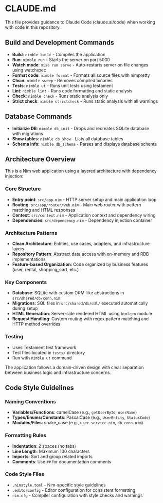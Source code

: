 # CLAUDE.md

This file provides guidance to Claude Code (claude.ai/code) when working with code in this repository.

## Build and Development Commands

- **Build**: `nimble build` - Compiles the application
- **Run**: `nimble run` - Starts the server on port 5000
- **Watch mode**: `mise run serve` - Auto-restarts server on file changes using watchexec
- **Format code**: `nimble format` - Formats all source files with nimpretty
- **Clean**: `nimble sweep` - Removes compiled binaries
- **Tests**: `nimble ut` - Runs unit tests using testament
- **Lint**: `nimble lint` - Runs code formatting and static analysis
- **Check**: `nimble check` - Runs static analysis only
- **Strict check**: `nimble strictcheck` - Runs static analysis with all warnings

## Database Commands

- **Initialize DB**: `nimble db_init` - Drops and recreates SQLite database with migrations
- **Show tables**: `nimble db_show` - Lists all database tables
- **Schema info**: `nimble db_schema` - Parses and displays database schema

## Architecture Overview

This is a Nim web application using a layered architecture with dependency injection:

### Core Structure

- **Entry point**: `src/app.nim` - HTTP server setup and main application loop
- **Routing**: `src/app/router/web.nim` - Main web router with pattern matching and HTML responses
- **Context**: `src/context.nim` - Application context and dependency wiring
- **Dependencies**: `src/dependency.nim` - Dependency injection container

### Architecture Patterns

- **Clean Architecture**: Entities, use cases, adapters, and infrastructure layers
- **Repository Pattern**: Abstract data access with on-memory and RDB implementations
- **Feature-based Organization**: Code organized by business features (user, rental, shopping_cart, etc.)

### Key Components

- **Database**: SQLite with custom ORM-like abstractions in `src/shared/db/conn.nim`
- **Migrations**: SQL files in `src/shared/db/ddl/` executed automatically during setup
- **HTML Generation**: Server-side rendered HTML using `htmlgen` module
- **Request Handling**: Custom routing with regex pattern matching and HTTP method overrides

### Testing

- Uses Testament test framework
- Test files located in `tests/` directory
- Run with `nimble ut` command

The application follows a domain-driven design with clear separation between business logic and infrastructure concerns.

## Code Style Guidelines

### Naming Conventions

- **Variables/Functions**: camelCase (e.g., `getUserById`, `userName`)
- **Types/Enums/Constants**: PascalCase (e.g., `UserEntity`, `StatusCode`)
- **Modules/Files**: snake_case (e.g., `user_service.nim`, `db_conn.nim`)

### Formatting Rules

- **Indentation**: 2 spaces (no tabs)
- **Line Length**: Maximum 100 characters
- **Imports**: Sort and group related imports
- **Comments**: Use `##` for documentation comments

### Code Style Files

- `.nimstyle.toml` - Nim-specific style guidelines
- `.editorconfig` - Editor configuration for consistent formatting
- `nim.cfg` - Compiler configuration with style checks and warnings
